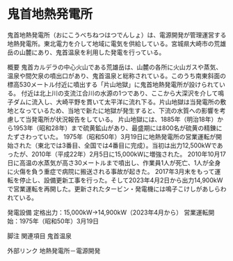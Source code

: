 # 鬼首地熱発電所

鬼首地熱発電所（おにこうべちねつはつでんしょ）は、電源開発が管理運営する地熱発電所。東北電力を介して地域に電気を供給している。宮城県大崎市の荒雄岳の山麓にあり、鬼首温泉を利用した発電を行っている。

概要
鬼首カルデラの中心火山である荒雄岳は、山麓の各所に火山ガスや蒸気、温泉や間欠泉の噴出口があり、鬼首温泉と総称されている。このうち南東斜面の標高530メートル付近に噴出する「片山地獄」に鬼首地熱発電所が設けられている。
付近は北上川の支流江合川の水源の1つであり、ここから大深沢を介して鳴子ダムに流入し、大崎平野を貫いて太平洋に流れ下る。片山地獄は当発電所の敷地となっているため、当地で新たに地獄が発生すると、下流の水質への影響を考慮して当発電所が状況報告をしている。
片山地獄には、1885年（明治18年）から1953年（昭和28年）まで硫黄鉱山があり、最盛期には800名が硫黄の精錬にたずさわっていた。
1975年（昭和50年）3月19日に地熱発電所の営業運転が開始された（東北では3番目、全国では4番目に完成）。当初は出力12,500kWであったが、2010年（平成22年）2月5日に15,000kWに増強された。
2010年10月17日に高温の水蒸気が高さ30メートルまで噴出し、作業員1人が死亡、1人が全身に火傷を負う重症で病院に搬送される事故が起きた。
2017年3月末をもって運転を停止し、設備更新工事を行った。そして2023年4月2日から出力14,900kWで営業運転を再開した。更新されたタービン・発電機には鳴子こけしがあしらわれている。

発電設備
定格出力：15,000kW→14,900kW（2023年4月から）
営業運転開始：1975年（昭和50年）3月19日

脚注
関連項目
鬼首温泉

外部リンク
地熱発電所－電源開発